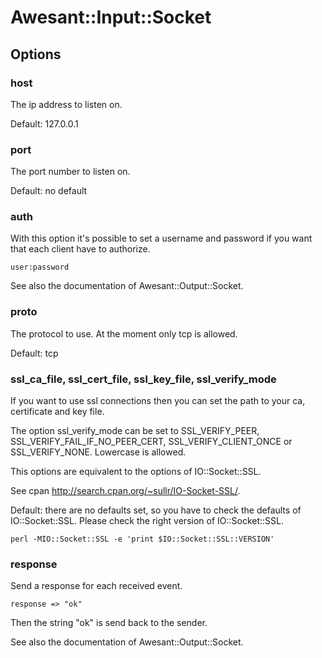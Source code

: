 # Awesant::Input::Socket

## Options

### host

The ip address to listen on.

Default: 127.0.0.1

### port

The port number to listen on.

Default: no default

### auth

With this option it's possible to set a username and password if you want
that each client have to authorize.

    user:password

See also the documentation of Awesant::Output::Socket.

### proto

The protocol to use. At the moment only tcp is allowed.

Default: tcp

### ssl_ca_file, ssl_cert_file, ssl_key_file, ssl_verify_mode

If you want to use ssl connections then you can set the path to your ca, certificate and key file.

The option ssl_verify_mode can be set to SSL_VERIFY_PEER, SSL_VERIFY_FAIL_IF_NO_PEER_CERT,
SSL_VERIFY_CLIENT_ONCE or SSL_VERIFY_NONE. Lowercase is allowed.

This options are equivalent to the options of IO::Socket::SSL.

See cpan http://search.cpan.org/~sullr/IO-Socket-SSL/.

Default: there are no defaults set, so you have to check the defaults of IO::Socket::SSL.
Please check the right version of IO::Socket::SSL.

    perl -MIO::Socket::SSL -e 'print $IO::Socket::SSL::VERSION'

### response

Send a response for each received event.

    response => "ok"

Then the string "ok" is send back to the sender.

See also the documentation of Awesant::Output::Socket.

